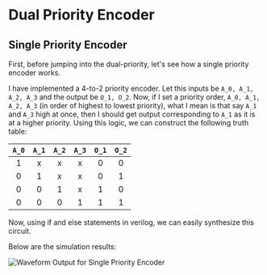 # Dual Priority Encoder


## Single Priority Encoder

First, before jumping into the dual-priority, let's see how a single priority encoder works.

I have implemented a 4-to-2 priority encoder. Let this inputs be `A_0, A_1, A_2, A_3` and the output be `O_1, O_2`. Now, if I set a priority order, `A_0, A_1, A_2, A_3` (in order of highest to lowest priority), what I mean is that say `A_1` and `A_3` high at once, then I should get output corresponding to `A_1` as it is at a higher priority. Using this logic, we can construct the following truth table: 

| `A_0` | `A_1` | `A_2` | `A_3` | `O_1` | `O_2` |
|:-----:|:-----:|:-----:|:-----:|:-----:|:-----:|
|   1   |   x   |   x   |   x   |   0   |   0   |
|   0   |   1   |   x   |   x   |   0   |   1   |
|   0   |   0   |   1   |   x   |   1   |   0   |
|   0   |   0   |   0   |   1   |   1   |   1   |

Now, using if and else statements in verilog, we can easily synthesize this circuit. 


Below are the simulation results: 

![Waveform Output for Single Priority Encoder](p_enc_wave.png)
